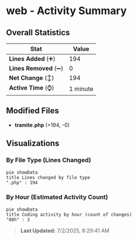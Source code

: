 # web - Activity Summary 

## Overall Statistics

| Stat                   | Value                                                             |
| ---------------------- | ----------------------------------------------------------------- |
| **Lines Added** (➕)   | 194                                          |
| **Lines Removed** (➖) | 0                                        |
| **Net Change** (↕)    | 194                |
| **Active Time** (⌚)   | 1 minute |


## Modified Files
- **tramite.php** (+194, -0)

## Visualizations

### By File Type (Lines Changed)

```mermaid
pie showData
title Lines changed by file type
".php" : 194
```

### By Hour (Estimated Activity Count)

```mermaid
pie showData
title Coding activity by hour (count of changes)
"08h" : 3
```


> **Last Updated:** 7/2/2025, 8:29:41 AM